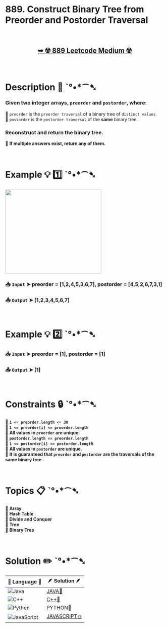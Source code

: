 # 889. Construct Binary Tree from Preorder and Postorder Traversal

</br>

<h2 align="center"> 

<a href="https://leetcode.com/problems/construct-binary-tree-from-preorder-and-postorder-traversal/description/?envType=daily-question&envId=2025-02-23"><strong>➥ ☢️ 889 Leetcode Medium ☢️ </strong></a>
</h2>

</br>

# Description 📜 ˋ°•*⁀➷

### Given two integer arrays, `preorder` and `postorder`, where:

🔹 `preorder` is the `preorder traversal` of a binary tree of `distinct values`. </br>
🔹 `postorder` is the `postorder traversal` of the **same** binary tree. </br>

### Reconstruct and return the **binary tree**.

📌 **If multiple answers exist, return any of them.**

</br>

# Example 💡 1️⃣ ˋ°•*⁀➷

<img src="https://github.com/user-attachments/assets/c6f8b9f3-fd42-49de-a31d-267a9802625b" width="304px" height="265px"/>

  ### 📥 `Input`  ➤ preorder = [1,2,4,5,3,6,7], postorder = [4,5,2,6,7,3,1]

  ### 📤 `Output`  ➤ [1,2,3,4,5,6,7]

</br>

# Example 💡 2️⃣ ˋ°•*⁀➷

  ### 📥 `Input`  ➤ preorder = [1], postorder = [1]

  ### 📤 `Output`  ➤ [1]

</br>

# Constraints 🔒 ˋ°•*⁀➷

🔹 **`1 <= preorder.length <= 30`** </br>
🔹 **`1 <= preorder[i] <= preorder.length`** </br>
🔹 **All values in `preorder` are unique.** </br>
🔹 **`postorder.length == preorder.length`** </br>
🔹 **`1 <= postorder[i] <= postorder.lengt`h** </br>
🔹 **All values in `postorder` are unique.** </br>
🔹 **It is guaranteed that `preorder` and `postorder` are the traversals of the same binary tree.** </br>

</br>

# Topics 📋 ˋ°•*⁀➷

🔸 **Array**  </br>
🔸 **Hash Table**  </br>
🔸 **Divide and Conquer**  </br>
🔸 **Tree**  </br>
🔸 **Binary Tree**  </br>

</br>

# Solution ✏️ ˋ°•*⁀➷

| 📒 Language 📒  | 🪶 Solution 🪶 |
| ------------- | ------------- |
|  ![Java](https://img.shields.io/badge/java-%23ED8B00.svg?style=for-the-badge&logo=openjdk&logoColor=white)  | [JAVA🍁](https://github.com/Prakhar-002/LEETCODE/blob/main/%F0%9F%8D%84%20Daily%20Challenge%202025%20%F0%9F%8D%B3/%F0%9F%94%AC%20Examine%20Thoroughly%20%F0%9F%A7%AC/02%20Feb%20%F0%9F%92%90/23%20-%2002%20-%202025%20---%20889.%20Construct%20Binary%20Tree%20from%20Preorder%20and%20Postorder%20Traversal%20%E2%98%83%EF%B8%8F%20%F0%9F%8D%81%20%F0%9F%8D%B0%20%F0%9F%8E%B2/%F0%9F%8D%81JAVA%20-%20889.%20Construct%20Binary%20Tree%20from%20Preorder.java) |
|  ![C++](https://img.shields.io/badge/c++-%2300599C.svg?style=for-the-badge&logo=c%2B%2B&logoColor=white)  | [C++🎲](https://github.com/Prakhar-002/LEETCODE/blob/main/%F0%9F%8D%84%20Daily%20Challenge%202025%20%F0%9F%8D%B3/%F0%9F%94%AC%20Examine%20Thoroughly%20%F0%9F%A7%AC/02%20Feb%20%F0%9F%92%90/23%20-%2002%20-%202025%20---%20889.%20Construct%20Binary%20Tree%20from%20Preorder%20and%20Postorder%20Traversal%20%E2%98%83%EF%B8%8F%20%F0%9F%8D%81%20%F0%9F%8D%B0%20%F0%9F%8E%B2/%F0%9F%8E%B2CPP%20-%20889.%20Construct%20Binary%20Tree%20from%20Preorder%20a.cpp)  |
|  ![Python](https://img.shields.io/badge/python-3670A0?style=for-the-badge&logo=python&logoColor=ffdd54)    | [PYTHON🍰](https://github.com/Prakhar-002/LEETCODE/blob/main/%F0%9F%8D%84%20Daily%20Challenge%202025%20%F0%9F%8D%B3/%F0%9F%94%AC%20Examine%20Thoroughly%20%F0%9F%A7%AC/02%20Feb%20%F0%9F%92%90/23%20-%2002%20-%202025%20---%20889.%20Construct%20Binary%20Tree%20from%20Preorder%20and%20Postorder%20Traversal%20%E2%98%83%EF%B8%8F%20%F0%9F%8D%81%20%F0%9F%8D%B0%20%F0%9F%8E%B2/%F0%9F%8D%B0PYTHON%20-%20889.%20Construct%20Binary%20Tree%20from%20Preorder.py) |
| ![JavaScript](https://img.shields.io/badge/javascript-%23323330.svg?style=for-the-badge&logo=javascript&logoColor=%23F7DF1E)   | [JAVASCRIPT☃️](https://github.com/Prakhar-002/LEETCODE/blob/main/%F0%9F%8D%84%20Daily%20Challenge%202025%20%F0%9F%8D%B3/%F0%9F%94%AC%20Examine%20Thoroughly%20%F0%9F%A7%AC/02%20Feb%20%F0%9F%92%90/23%20-%2002%20-%202025%20---%20889.%20Construct%20Binary%20Tree%20from%20Preorder%20and%20Postorder%20Traversal%20%E2%98%83%EF%B8%8F%20%F0%9F%8D%81%20%F0%9F%8D%B0%20%F0%9F%8E%B2/%E2%98%83%EF%B8%8FJAVASCRIPT%20-%20889.%20Construct%20Binary%20Tree%20from%20Preo.js) |

